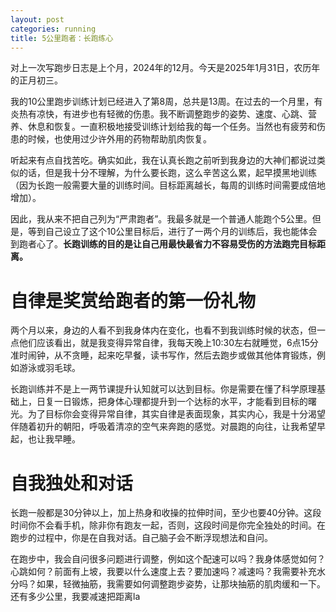```yaml
---
layout: post
categories: running
title: 5公里跑者：长跑练心
---
```


对上一次写跑步日志是上个月，2024年的12月。今天是2025年1月31日，农历年的正月初三。

我的10公里跑步训练计划已经进入了第8周，总共是13周。在过去的一个月里，有炎热有凉快，有进步也有轻微的伤患。我不断调整跑步的姿势、速度、心跳、营养、休息和恢复。一直积极地接受训练计划给我的每一个任务。当然也有疲劳和伤患的时候，也使用过少许外用的药物帮助肌肉恢复。

听起来有点自找苦吃。确实如此，我在认真长跑之前听到我身边的大神们都说过类似的话，但是我十分不理解，为什么要长跑，这么辛苦这么累，起早摸黑地训练（因为长跑一般需要大量的训练时间。目标距离越长，每周的训练时间需要成倍地增加）。

因此，我从来不把自己列为“严肃跑者”。我最多就是一个普通人能跑个5公里。但是，等到自己设立了这个10公里目标后，进行了一两个月的训练后，我也能体会到跑者心了。**长跑训练的目的是让自己用最快最省力不容易受伤的方法跑完目标距离。**

# 自律是奖赏给跑者的第一份礼物

两个月以来，身边的人看不到我身体内在变化，也看不到我训练时候的状态，但一点他们应该看出，就是我变得异常自律，我每天晚上10:30左右就睡觉，6点15分准时闹钟，从不贪睡，起来吃早餐，读书写作，然后去跑步或做其他体育锻炼，例如游泳或羽毛球。

长跑训练并不是上一两节课提升认知就可以达到目标。你是需要在懂了科学原理基础上，日复一日锻炼，把身体心理都提升到一个达标的水平，才能看到目标的曙光。为了目标你会变得异常自律，其实自律是表面现象，其实内心，我是十分渴望伴随着初升的朝阳，呼吸着清凉的空气来奔跑的感觉。对晨跑的向往，让我希望早起，也让我早睡。

# 自我独处和对话

长跑一般都是30分钟以上，加上热身和收操的拉伸时间，至少也要40分钟。这段时间你不会看手机，除非你有跑友一起，否则，这段时间是你完全独处的时间。在跑步的过程中，你是在自我对话。自己脑子会不断浮现想法和自问。

在跑步中，我会自问很多问题进行调整，例如这个配速可以吗？我身体感觉如何？心跳如何？前面有上坡，我要以什么速度上去？要加速吗？减速吗？我需要补充水分吗？如果，轻微抽筋，我需要如何调整跑步姿势，让那块抽筋的肌肉缓和一下。还有多少公里，我要减速把距离la
<!--stackedit_data:
eyJoaXN0b3J5IjpbNDU5NzY3MDEzXX0=
-->